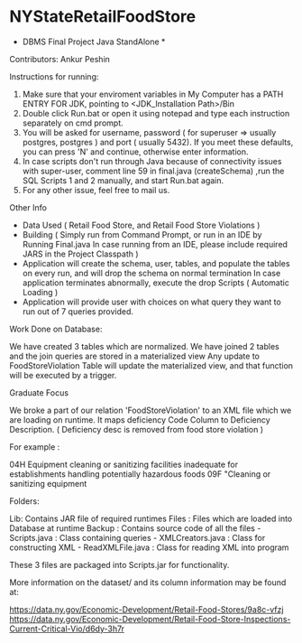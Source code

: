 # NYStateRetailFoodStore
* DBMS Final Project Java StandAlone *

Contributors: Ankur Peshin

Instructions for running:

1) Make sure that your enviroment variables in My Computer has a PATH ENTRY FOR JDK, pointing to <JDK_Installation Path>/Bin
2) Double click Run.bat or open it using notepad and type each instruction separately on cmd prompt.
3) You will be asked for username, password ( for superuser => usually postgres, postgres ) and port ( usually 5432). If you meet these defaults, 
    you can press 'N' and continue, otherwise enter information.
4) In case scripts don't run through Java because of connectivity issues with super-user, comment line 59 in final.java (createSchema)
   ,run the SQL Scripts 1 and 2 manually, and start Run.bat again.
5) For any other issue, feel free to mail us.
    


Other Info

- Data Used ( Retail Food Store, and Retail Food Store Violations )
- Building ( Simply run from Command Prompt, or run in an IDE by Running Final.java
	In case running from an IDE, please include required JARS in the Project Classpath )
- Application will create the schema, user, tables, and populate the tables on every run, and will drop the schema on normal termination
  In case application terminates abnormally, execute the drop Scripts ( Automatic Loading )
- Application will provide user with choices on what query they want to run out of 7 queries provided.

Work Done on Database:

We have created 3 tables which are normalized.
We have joined 2 tables and the join queries are stored in a materialized view
Any update to FoodStoreViolation Table will update the materialized view, and that function will be executed by a trigger.


Graduate Focus

We broke a part of our relation 'FoodStoreViolation' to an XML file which we are loading on runtime.
It maps deficiency Code Column to Deficiency Description. ( Deficiency desc is removed from food store violation )

For example :

<row>
        <DeficiencyNumber>04H</DeficiencyNumber>
        <DeficiencyDescription>Equipment cleaning or sanitizing facilities inadequate for establishments handling potentially hazardous foods</DeficiencyDescription>
    </row>
    <row>
        <DeficiencyNumber>09F</DeficiencyNumber>
        <DeficiencyDescription>"Cleaning or sanitizing equipment</DeficiencyDescription>
    </row>


Folders:

Lib: Contains JAR file of required runtimes
Files : Files which are loaded into Database at runtime
Backup : Contains source code of all the files 
	- Scripts.java : Class containing queries
	- XMLCreators.java : Class for constructing XML
	- ReadXMLFile.java : Class for reading XML into program
	
These 3 files are packaged into Scripts.jar for functionality.


More information on the dataset/ and its column information may be found at:

https://data.ny.gov/Economic-Development/Retail-Food-Stores/9a8c-vfzj
https://data.ny.gov/Economic-Development/Retail-Food-Store-Inspections-Current-Critical-Vio/d6dy-3h7r


	
